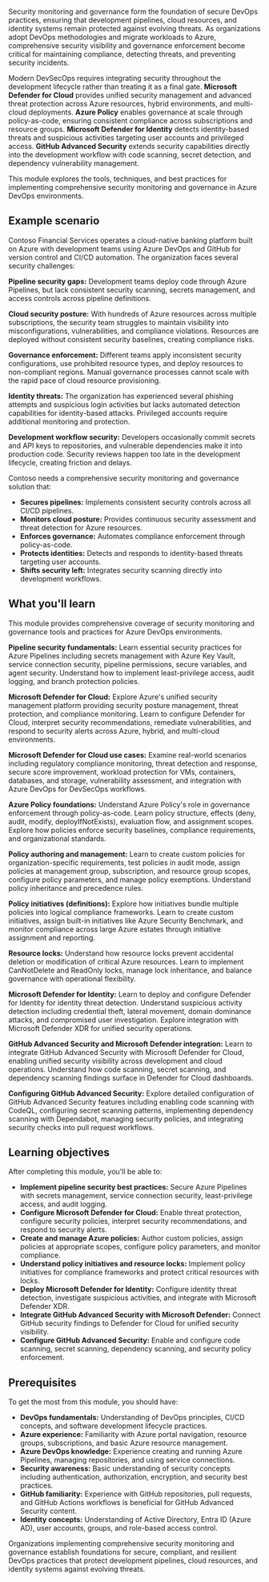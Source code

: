 Security monitoring and governance form the foundation of secure DevOps practices, ensuring that development pipelines, cloud resources, and identity systems remain protected against evolving threats. As organizations adopt DevOps methodologies and migrate workloads to Azure, comprehensive security visibility and governance enforcement become critical for maintaining compliance, detecting threats, and preventing security incidents.

Modern DevSecOps requires integrating security throughout the development lifecycle rather than treating it as a final gate. **Microsoft Defender for Cloud** provides unified security management and advanced threat protection across Azure resources, hybrid environments, and multi-cloud deployments. **Azure Policy** enables governance at scale through policy-as-code, ensuring consistent compliance across subscriptions and resource groups. **Microsoft Defender for Identity** detects identity-based threats and suspicious activities targeting user accounts and privileged access. **GitHub Advanced Security** extends security capabilities directly into the development workflow with code scanning, secret detection, and dependency vulnerability management.

This module explores the tools, techniques, and best practices for implementing comprehensive security monitoring and governance in Azure DevOps environments.

## Example scenario

Contoso Financial Services operates a cloud-native banking platform built on Azure with development teams using Azure DevOps and GitHub for version control and CI/CD automation. The organization faces several security challenges:

**Pipeline security gaps:** Development teams deploy code through Azure Pipelines, but lack consistent security scanning, secrets management, and access controls across pipeline definitions.

**Cloud security posture:** With hundreds of Azure resources across multiple subscriptions, the security team struggles to maintain visibility into misconfigurations, vulnerabilities, and compliance violations. Resources are deployed without consistent security baselines, creating compliance risks.

**Governance enforcement:** Different teams apply inconsistent security configurations, use prohibited resource types, and deploy resources to non-compliant regions. Manual governance processes cannot scale with the rapid pace of cloud resource provisioning.

**Identity threats:** The organization has experienced several phishing attempts and suspicious login activities but lacks automated detection capabilities for identity-based attacks. Privileged accounts require additional monitoring and protection.

**Development workflow security:** Developers occasionally commit secrets and API keys to repositories, and vulnerable dependencies make it into production code. Security reviews happen too late in the development lifecycle, creating friction and delays.

Contoso needs a comprehensive security monitoring and governance solution that:

- **Secures pipelines:** Implements consistent security controls across all CI/CD pipelines.
- **Monitors cloud posture:** Provides continuous security assessment and threat detection for Azure resources.
- **Enforces governance:** Automates compliance enforcement through policy-as-code.
- **Protects identities:** Detects and responds to identity-based threats targeting user accounts.
- **Shifts security left:** Integrates security scanning directly into development workflows.

## What you'll learn

This module provides comprehensive coverage of security monitoring and governance tools and practices for Azure DevOps environments.

**Pipeline security fundamentals:** Learn essential security practices for Azure Pipelines including secrets management with Azure Key Vault, service connection security, pipeline permissions, secure variables, and agent security. Understand how to implement least-privilege access, audit logging, and branch protection policies.

**Microsoft Defender for Cloud:** Explore Azure's unified security management platform providing security posture management, threat protection, and compliance monitoring. Learn to configure Defender for Cloud, interpret security recommendations, remediate vulnerabilities, and respond to security alerts across Azure, hybrid, and multi-cloud environments.

**Microsoft Defender for Cloud use cases:** Examine real-world scenarios including regulatory compliance monitoring, threat detection and response, secure score improvement, workload protection for VMs, containers, databases, and storage, vulnerability assessment, and integration with Azure DevOps for DevSecOps workflows.

**Azure Policy foundations:** Understand Azure Policy's role in governance enforcement through policy-as-code. Learn policy structure, effects (deny, audit, modify, deployIfNotExists), evaluation flow, and assignment scopes. Explore how policies enforce security baselines, compliance requirements, and organizational standards.

**Policy authoring and management:** Learn to create custom policies for organization-specific requirements, test policies in audit mode, assign policies at management group, subscription, and resource group scopes, configure policy parameters, and manage policy exemptions. Understand policy inheritance and precedence rules.

**Policy initiatives (definitions):** Explore how initiatives bundle multiple policies into logical compliance frameworks. Learn to create custom initiatives, assign built-in initiatives like Azure Security Benchmark, and monitor compliance across large Azure estates through initiative assignment and reporting.

**Resource locks:** Understand how resource locks prevent accidental deletion or modification of critical Azure resources. Learn to implement CanNotDelete and ReadOnly locks, manage lock inheritance, and balance governance with operational flexibility.

**Microsoft Defender for Identity:** Learn to deploy and configure Defender for Identity for identity threat detection. Understand suspicious activity detection including credential theft, lateral movement, domain dominance attacks, and compromised user investigation. Explore integration with Microsoft Defender XDR for unified security operations.

**GitHub Advanced Security and Microsoft Defender integration:** Learn to integrate GitHub Advanced Security with Microsoft Defender for Cloud, enabling unified security visibility across development and cloud operations. Understand how code scanning, secret scanning, and dependency scanning findings surface in Defender for Cloud dashboards.

**Configuring GitHub Advanced Security:** Explore detailed configuration of GitHub Advanced Security features including enabling code scanning with CodeQL, configuring secret scanning patterns, implementing dependency scanning with Dependabot, managing security policies, and integrating security checks into pull request workflows.

## Learning objectives

After completing this module, you'll be able to:

- **Implement pipeline security best practices:** Secure Azure Pipelines with secrets management, service connection security, least-privilege access, and audit logging.
- **Configure Microsoft Defender for Cloud:** Enable threat protection, configure security policies, interpret security recommendations, and respond to security alerts.
- **Create and manage Azure policies:** Author custom policies, assign policies at appropriate scopes, configure policy parameters, and monitor compliance.
- **Understand policy initiatives and resource locks:** Implement policy initiatives for compliance frameworks and protect critical resources with locks.
- **Deploy Microsoft Defender for Identity:** Configure identity threat detection, investigate suspicious activities, and integrate with Microsoft Defender XDR.
- **Integrate GitHub Advanced Security with Microsoft Defender:** Connect GitHub security findings to Defender for Cloud for unified security visibility.
- **Configure GitHub Advanced Security:** Enable and configure code scanning, secret scanning, dependency scanning, and security policy enforcement.

## Prerequisites

To get the most from this module, you should have:

- **DevOps fundamentals:** Understanding of DevOps principles, CI/CD concepts, and software development lifecycle practices.
- **Azure experience:** Familiarity with Azure portal navigation, resource groups, subscriptions, and basic Azure resource management.
- **Azure DevOps knowledge:** Experience creating and running Azure Pipelines, managing repositories, and using service connections.
- **Security awareness:** Basic understanding of security concepts including authentication, authorization, encryption, and security best practices.
- **GitHub familiarity:** Experience with GitHub repositories, pull requests, and GitHub Actions workflows is beneficial for GitHub Advanced Security content.
- **Identity concepts:** Understanding of Active Directory, Entra ID (Azure AD), user accounts, groups, and role-based access control.

Organizations implementing comprehensive security monitoring and governance establish foundations for secure, compliant, and resilient DevOps practices that protect development pipelines, cloud resources, and identity systems against evolving threats.
